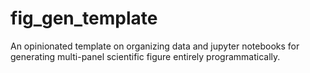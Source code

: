 # fig_gen_template
An opinionated template on organizing data and jupyter notebooks for generating multi-panel scientific figure entirely programmatically. 
